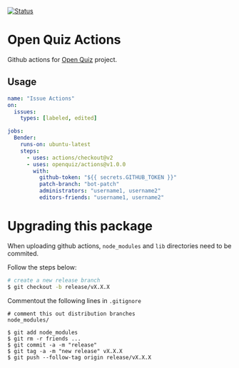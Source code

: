 [![Status][issueactions]](https://github.com/openquiz/actions)

# Open Quiz Actions

Github actions for [Open Quiz](https://github.com/openquiz/openquiz) project.

## Usage

```yaml
name: "Issue Actions"
on:
  issues:
    types: [labeled, edited]

jobs:
  Bender:
    runs-on: ubuntu-latest
    steps:
      - uses: actions/checkout@v2
      - uses: openquiz/actions@v1.0.0
        with:
          github-token: "${{ secrets.GITHUB_TOKEN }}"
          patch-branch: "bot-patch"
          administrators: "username1, username2"
          editors-friends: "username1, username2"
```

# Upgrading this package

When uploading github actions, `node_modules` and `lib` directories need to be commited.

Follow the steps below:

```sh
# create a new release branch
$ git checkout -b release/vX.X.X
```

Commentout the following lines in `.gitignore`

```
# comment this out distribution branches
node_modules/
```

```
$ git add node_modules
$ git rm -r friends ...
$ git commit -a -m "release"
$ git tag -a -m "new release" vX.X.X
$ git push --follow-tag origin release/vX.X.X
```

[issueactions]: https://github.com/openquiz/actions/workflows/Issue%20Actions/badge.svg
